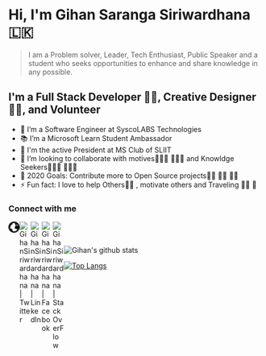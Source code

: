 # Hi, I'm Gihan Saranga Siriwardhana 🇱🇰

> I am a  Problem solver, Leader, Tech Enthusiast, Public Speaker and a student who seeks opportunities to enhance and share knowledge in any possible.

## I'm a Full Stack Developer 🧑‍💻, Creative Designer🧑‍🎨, and Volunteer

- 🌱 I’m a Software Engineer at SyscoLABS Technologies
- 📚 I’m a Microsoft Learn Student Ambassador
- 🤵 I'm the active President at MS Club of SLIIT
- 👯 I’m looking to collaborate with motives👨🏻‍🚀 👩🏻‍🚀 and Knowldge Seekers🧑🏻‍🔬 👨🏻‍🔬
- 🥅 2020 Goals: Contribute more to Open Source projects👬🏻 👭🏻 👫🏻
- ⚡ Fun fact: I love to help Others👫🏻 , motivate others and Traveling  🧗🏻 🤩

### Connect with me

[<img align="left" alt="GihanSiriwardhana" width="22px" src="https://raw.githubusercontent.com/iconic/open-iconic/master/svg/globe.svg" />][website]
[<img align="left" alt="GihanSiriwardhana | Twitter" width="22px" src="https://cdn.jsdelivr.net/npm/simple-icons@v3/icons/twitter.svg" />][twitter]
[<img align="left" alt="GihanSiriwardhana | LinkedIn" width="22px" src="https://cdn.jsdelivr.net/npm/simple-icons@v3/icons/linkedin.svg" />][linkedin]
[<img align="left" alt="GihanSiriwardhana | Facebook" width="22px" src="https://cdn.jsdelivr.net/npm/simple-icons@3.4.1/icons/facebook.svg" />][Facebook]
[<img align="left" alt="GihanSiriwardhana | StackOverFlow" width="22px" src="https://cdn.jsdelivr.net/npm/simple-icons@3.4.1/icons/stackoverflow.svg" />][StackOverFlow]



</br>
</br>

![Gihan's github stats](https://github-readme-stats.vercel.app/api?username=gihanrcg&show_icons=true)

[![Top Langs](https://github-readme-stats.vercel.app/api/top-langs/?username=gihanrcg)](https://github.com/gihanrcg/github-readme-stats)
</br>

[website]: https://gihansiriwardhana.live/
[twitter]: https://twitter.com/gihanrcg
[linkedin]: https://www.linkedin.com/in/gihan-saranga-siriwardhana/
[Facebook]: https://www.facebook.com/gihan.s.siriwardhana
[StackOverFlow]: https://stackoverflow.com/users/10086033/gihan-saranga-siriwardhana
